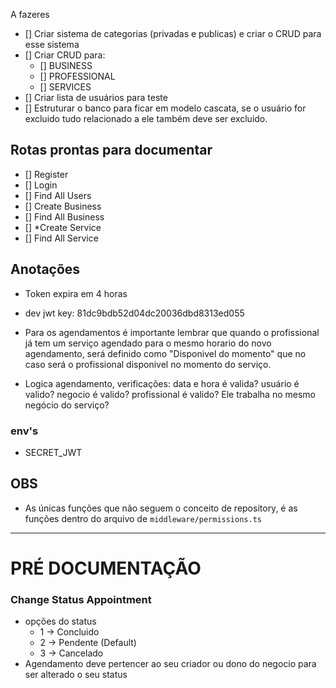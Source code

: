 A fazeres
- [] Criar sistema de categorias (privadas e publicas) e criar o CRUD para esse sistema
- [] Criar CRUD para:
   - [] BUSINESS
   - [] PROFESSIONAL
   - [] SERVICES
- [] Criar lista de usuários para teste
- [] Estruturar o banco para ficar em modelo cascata, se o usuário for excluido tudo relacionado a ele também deve ser excluido.

## Rotas prontas para documentar
- [] Register
- [] Login
- [] Find All Users
- [] Create Business
- [] Find All Business
- [] *Create Service
- [] Find All Service

## Anotações
- Token expira em 4 horas
- dev jwt key: 81dc9bdb52d04dc20036dbd8313ed055

- Para os agendamentos é importante lembrar que quando o profissional já tem um serviço agendado para o mesmo horario do novo agendamento, será definido como "Disponivel do momento" que no caso será o profissional disponivel no momento do serviço.

- Logica agendamento, verificações:
data e hora é valida?
usuário é valido?
negocio é valido?
profissional é valido? Ele trabalha no mesmo negócio do serviço?

### env's
- SECRET_JWT

## OBS
- As únicas funções que não seguem o conceito de repository, é as funções dentro do arquivo de `middleware/permissions.ts`

---

# PRÉ DOCUMENTAÇÃO
 ### Change Status Appointment
 - opções do status
    - 1 -> Concluido
    - 2 -> Pendente (Default)
    - 3 -> Cancelado
 - Agendamento deve pertencer ao seu criador ou dono do negocio para ser alterado o seu status